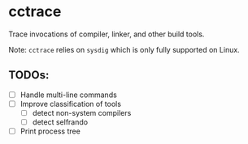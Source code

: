# cctrace
Trace invocations of compiler, linker, and other build tools.

Note: `cctrace` relies on `sysdig` which is only fully supported on Linux.

## TODOs:

- [ ] Handle multi-line commands 
- [ ] Improve classification of tools
    - [ ] detect non-system compilers
    - [ ] detect selfrando
- [ ] Print process tree    